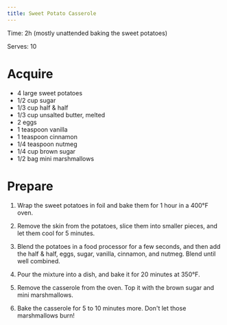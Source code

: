 ```yaml
---
title: Sweet Potato Casserole
---
```


Time: 2h (mostly unattended baking the sweet potatoes)

Serves: 10

# Acquire

*   4 large sweet potatoes
*   1/2 cup sugar
*   1/3 cup half & half
*   1/3 cup unsalted butter, melted
*   2 eggs
*   1 teaspoon vanilla
*   1 teaspoon cinnamon
*   1/4 teaspoon nutmeg
*   1/4 cup brown sugar
*   1/2 bag mini marshmallows

# Prepare

1.  Wrap the sweet potatoes in foil and bake them for 1 hour in a 400°F oven.

2.  Remove the skin from the potatoes, slice them into smaller pieces, and
    let them cool for 5 minutes.

3.  Blend the potatoes in a food processor for a few seconds, and then add
    the half & half, eggs, sugar, vanilla, cinnamon, and nutmeg. Blend until
    well combined.

4.  Pour the mixture into a dish, and bake it for 20 minutes at 350°F.

5.  Remove the casserole from the oven. Top it with the brown sugar and mini
    marshmallows.

6.  Bake the casserole for 5 to 10 minutes more. Don't let those marshmallows
    burn!
